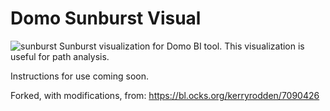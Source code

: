 # Domo Sunburst Visual
![sunburst](http://g.recordit.co/W7FXFvdVPI.gif)
Sunburst visualization for Domo BI tool.  This visualization is useful for path analysis.

Instructions for use coming soon.

Forked, with modifications, from: https://bl.ocks.org/kerryrodden/7090426
